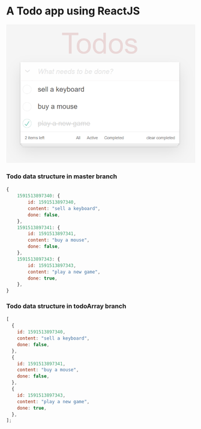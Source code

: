 # A Todo app using ReactJS

<p align="center"><img src="./todoapp.jpg" alt="Todo Application" /></p>

### Todo data structure in **master** branch

```javascript
{
    1591513897340: {
        id: 1591513897340,
        content: "sell a keyboard",
        done: false,
    },
    1591513897341: {
        id: 1591513897341,
        content: "buy a mouse",
        done: false,
    },
    1591513897343: {
        id: 1591513897343,
        content: "play a new game",
        done: true,
    },
}
```

### Todo data structure in **todoArray** branch

```javascript
[
  {
    id: 1591513897340,
    content: "sell a keyboard",
    done: false,
  },
  {
    id: 1591513897341,
    content: "buy a mouse",
    done: false,
  },
  {
    id: 1591513897343,
    content: "play a new game",
    done: true,
  },
];
```
